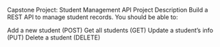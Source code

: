 Capstone Project: Student Management API
Project Description
Build a REST API to manage student records. You should be able to:

Add a new student (POST)
Get all students (GET)
Update a student’s info (PUT)
Delete a student (DELETE)